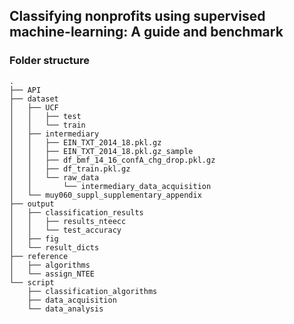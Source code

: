 ## Classifying nonprofits using supervised machine-learning: A guide and benchmark

### Folder structure
```
.
├── API
├── dataset
│   ├── UCF
│   │   ├── test
│   │   └── train
│   ├── intermediary
│   │   ├── EIN_TXT_2014_18.pkl.gz
│   │   ├── EIN_TXT_2014_18.pkl.gz_sample
│   │   ├── df_bmf_14_16_confA_chg_drop.pkl.gz
│   │   ├── df_train.pkl.gz
│   │   └── raw_data
│   │       └── intermediary_data_acquisition
│   └── muy060_suppl_supplementary_appendix
├── output
│   ├── classification_results
│   │   ├── results_nteecc
│   │   └── test_accuracy
│   ├── fig
│   └── result_dicts
├── reference
│   ├── algorithms
│   └── assign_NTEE
└── script
    ├── classification_algorithms
    ├── data_acquisition
    └── data_analysis
```